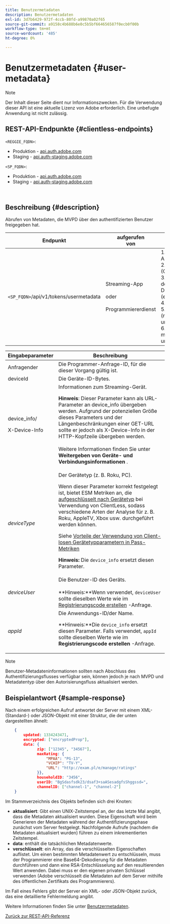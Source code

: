 ```yaml
---
title: Benutzermetadaten
description: Benutzermetadaten
exl-id: 3d7b6429-972f-4ccb-80fd-a99870a02f65
source-git-commit: a9158c4b688b6e0c5b5bf664656587f0ecb0f00b
workflow-type: tm+mt
source-wordcount: '485'
ht-degree: 0%

---
```


# Benutzermetadaten {#user-metadata}

>[!NOTE]
>
>Der Inhalt dieser Seite dient nur Informationszwecken. Für die Verwendung dieser API ist eine aktuelle Lizenz von Adobe erforderlich. Eine unbefugte Anwendung ist nicht zulässig.

## REST-API-Endpunkte {#clientless-endpoints}

`<REGGIE_FQDN>`:

* Produktion - [api.auth.adobe.com](http://api.auth.adobe.com/)
* Staging - [api.auth-staging.adobe.com](http://api.auth-staging.adobe.com/)

`<SP_FQDN>`:

* Produktion - [api.auth.adobe.com](http://api.auth.adobe.com/)
* Staging - [api.auth-staging.adobe.com](http://api.auth-staging.adobe.com/)

</br>

## Beschreibung {#description}

Abrufen von Metadaten, die MVPD über den authentifizierten Benutzer freigegeben hat.


| Endpunkt | aufgerufen  </br>von | Eingabe   </br>Parameter | HTTP  </br>Methode | Reaktion | HTTP  </br>Reaktion |
| --- | --- | --- | --- | --- | --- |
| `<SP_FQDN>`/api/v1/tokens/usermetadata | Streaming-App</br></br>oder</br></br>Programmiererdienst | 1. Antragsteller</br>2.  deviceId (Obligatorisch)</br>3.  device_info/X-Device-Info (erforderlich)</br>4.  deviceType</br>5.  deviceUser (nicht mehr unterstützt)</br>6.  appId (nicht mehr unterstützt) | GET | XML oder JSON, die Benutzermetadaten oder Fehlerdetails enthalten, falls dies nicht erfolgreich war. | 200 - Erfolg<p>404 - Keine Metadaten gefunden<p>412 - Ungültiges AuthN-Token (z. B. abgelaufenes Token) |


| Eingabeparameter | Beschreibung |
| --- | --- |
| Anfragender | Die Programmer-Anfrage-ID, für die dieser Vorgang gültig ist. |
| deviceId | Die Geräte-ID-Bytes. |
| device_info/<p>X-Device-Info | Informationen zum Streaming-Gerät.<p>**Hinweis**: Dieser Parameter kann als URL-Parameter an device_info übergeben werden. Aufgrund der potenziellen Größe dieses Parameters und der Längenbeschränkungen einer GET-URL sollte er jedoch als X-Device-Info in der HTTP-Kopfzeile übergeben werden. </br></br>Weitere Informationen finden Sie unter **Weitergeben von Geräte- und Verbindungsinformationen** <!--http://tve.helpdocsonline.com/passing-device-information-->. |
| _deviceType_ | Der Gerätetyp (z. B. Roku, PC).<p>Wenn dieser Parameter korrekt festgelegt ist, bietet ESM Metriken an, die [aufgeschlüsselt nach Gerätetyp](/help/authentication/entitlement-service-monitoring-overview.md#progr-filter-metrics) bei Verwendung von ClientLess, sodass verschiedene Arten der Analyse für z. B. Roku, AppleTV, Xbox usw. durchgeführt werden können.<p>Siehe [Vorteile der Verwendung von Client-losen Gerätetypparametern in Pass-Metriken](/help/authentication/benefits-of-using-the-clientless-devicetype-parameter-in-pass-metrics.md)<p>**Hinweis:** Die `device_info` ersetzt diesen Parameter. |
| _deviceUser_ | Die Benutzer-ID des Geräts.</br></br>**Hinweis:**Wenn verwendet, `deviceUser` sollte dieselben Werte wie im [Registrierungscode erstellen](/help/authentication/registration-code-request.md) -Anfrage. |
| _appId_ | Die Anwendungs-ID/der Name. <p>**Hinweis:**Die `device_info` ersetzt diesen Parameter. Falls verwendet, `appId` sollte dieselben Werte wie im **Registrierungscode erstellen** -Anfrage. |

>[!NOTE]
> 
>Benutzer-Metadateninformationen sollten nach Abschluss des Authentifizierungsflusses verfügbar sein, können jedoch je nach MVPD und Metadatentyp über den Autorisierungsfluss aktualisiert werden.




## Beispielantwort {#sample-response}

Nach einem erfolgreichen Aufruf antwortet der Server mit einem XML- (Standard-) oder JSON-Objekt mit einer Struktur, die der unten dargestellten ähnelt:

<!--
Please check syntax below. I added a close tag on line 70.
-->

```JSON
    {
        updated: 1334243471,
        encrypted: ["encryptedProp"],
        data: {
              zip: ["12345", "34567"],
              maxRating: { 
                  "MPAA": "PG-13",
                  "VCHIP": "TV-Y", 
                  "URL": "http://exam.pl/e/manage/ratings"
              }},
              householdID: "3456",
              userID: "BgSdasfsdk23/dsaf3+saASesadgfsShggssd=",
              channelID: ["channel-1", "channel-2"]
    }
```

Im Stammverzeichnis des Objekts befinden sich drei Knoten:

* **aktualisiert**: Gibt einen UNIX-Zeitstempel an, der das letzte Mal angibt, dass die Metadaten aktualisiert wurden. Diese Eigenschaft wird beim Generieren der Metadaten während der Authentifizierungsphase zunächst vom Server festgelegt. Nachfolgende Aufrufe (nachdem die Metadaten aktualisiert wurden) führen zu einem inkrementierten Zeitstempel.
* **data**: enthält die tatsächlichen Metadatenwerte.
* **verschlüsselt**: ein Array, das die verschlüsselten Eigenschaften auflistet. Um einen bestimmten Metadatenwert zu entschlüsseln, muss der Programmierer eine Base64-Dekodierung für die Metadaten durchführen und dann eine RSA-Entschlüsselung auf den resultierenden Wert anwenden. Dabei muss er den eigenen privaten Schlüssel verwenden (Adobe verschlüsselt die Metadaten auf dem Server mithilfe des öffentlichen Zertifikats des Programmierers).

Im Fall eines Fehlers gibt der Server ein XML- oder JSON-Objekt zurück, das eine detaillierte Fehlermeldung angibt.

Weitere Informationen finden Sie unter [Benutzermetadaten](/help/authentication/user-metadata-feature.md).

[Zurück zur REST-API-Referenz](/help/authentication/rest-api-reference.md)

